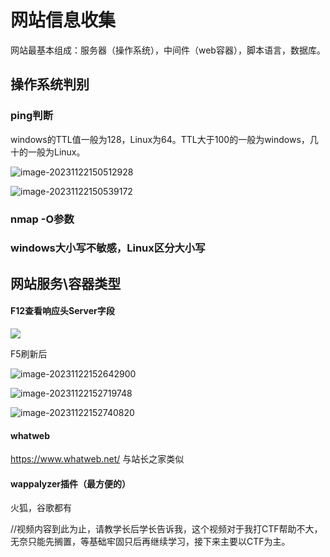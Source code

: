 # 网站信息收集



网站最基本组成：服务器（操作系统），中间件（web容器），脚本语言，数据库。



## 操作系统判别

### ping判断

windows的TTL值一般为128，Linux为64。TTL大于100的一般为windows，几十的一般为Linux。

![image-20231122150512928](../assets/image-20231122150512928.png)

![image-20231122150539172](../assets/image-20231122150539172.png)

### nmap -O参数

### windows大小写不敏感，Linux区分大小写



## 网站服务\容器类型

#### F12查看响应头Server字段

![](../assets/image-20231122152605627.png)

F5刷新后

![image-20231122152642900](../assets/image-20231122152642900.png)

![image-20231122152719748](../assets/image-20231122152719748.png)

![image-20231122152740820](../assets/image-20231122152740820.png)

#### whatweb

https://www.whatweb.net/  与站长之家类似

#### wappalyzer插件（最方便的）

火狐，谷歌都有

//视频内容到此为止，请教学长后学长告诉我，这个视频对于我打CTF帮助不大，无奈只能先搁置，等基础牢固只后再继续学习，接下来主要以CTF为主。



